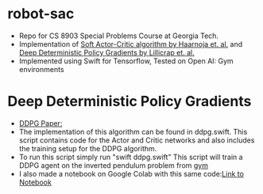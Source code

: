 # robot-sac
- Repo for CS 8903 Special Problems Course at Georgia Tech.
- Implementation of [Soft Actor-Critic algorithm by Haarnoja et. al.](https://arxiv.org/abs/1801.01290) and [Deep Deterministic Policy Gradients by Lillicrap et. al.](https://arxiv.org/pdf/1509.02971.pdf) 
- Implemented using Swift for Tensorflow, Tested on Open AI: Gym environments

# Deep Deterministic Policy Gradients
- [DDPG Paper:](https://arxiv.org/pdf/1509.02971.pdf) 
- The implementation of this algorithm can be found in ddpg.swift. This script contains code for the Actor and Critic networks and also includes the training
  setup for the DDPG algorithm.
- To run this script simply run "swift ddpg.swift"  This script will train a DDPG agent on the inverted pendulum problem from [gym](https://gym.openai.com/envs/Pendulum-v0/)
- I also made a notebook on Google Colab with this same code:[Link to Notebook](https://colab.research.google.com/drive/1Lmf-CVubsPRhPmcfJ3Dc-gpWXVnF3dcZ?usp=sharing)
